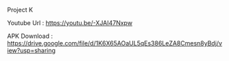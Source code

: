 Project K

Youtube Url : https://youtu.be/-XJAI47Nxpw


APK Download : https://drive.google.com/file/d/1K6X65AOaUL5qEs386LeZA8Cmesn8yBdj/view?usp=sharing
